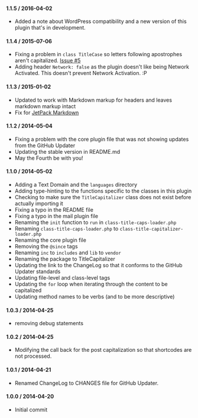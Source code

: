 #### 1.1.5 / 2016-04-02

* Added a note about WordPress compatibility and a new version of this plugin
that's in development.

#### 1.1.4 / 2015-07-06

* Fixing a problem in `class TitleCase` so letters following apostrophes aren't capitalized. [Issue #5](https://github.com/tommcfarlin/title-capitalization-for-wordpress/issues/11)
* Adding header `Network: false` as the plugin doesn't like being Network Activated. This doesn't prevent Network Activation. :P

#### 1.1.3 / 2015-01-02

* Updated to work with Markdown markup for headers and leaves markdown markup intact
* Fix for [JetPack Markdown](https://github.com/tommcfarlin/title-capitalization-for-wordpress/issues/5)

#### 1.1.2 / 2014-05-04

* Fixing a problem with the core plugin file that was not showing updates from the GitHub Updater
* Updating the stable version in README.md
* May the Fourth be with you!

#### 1.1.0 / 2014-05-02

* Adding a Text Domain and the `languages` directory
* Adding type-hinting to the functions specific to the classes in this plugin
* Checking to make sure the `TitleCapitalizer` class does not exist before actually importing it
* Fixing a typo in the README file
* Fixing a typo in the mail plugin file
* Renaming the `init` function to `run` in `class-title-caps-loader.php`
* Renaming `class-title-caps-loader.php` to `class-title-capitalizer-loader.php`
* Renaming the core plugin file
* Removing the `@since` tags
* Renaming `inc` to `includes` and `lib` to `vendor`
* Renaming the package to TitleCapitalizer
* Updating the link to the ChangeLog so that it conforms to the GitHub Updater standards
* Updating file-level and class-level tags
* Updating the `for` loop when iterating through the content to be capitalized
* Updating method names to be verbs (and to be more descriptive)

#### 1.0.3 / 2014-04-25

* removing debug statements

#### 1.0.2 / 2014-04-25

* Modifying the call back for the post capitalization so that shortcodes are not processed.

#### 1.0.1 / 2014-04-21

* Renamed ChangeLog to CHANGES file for GitHub Updater.

#### 1.0.0 / 2014-04-20

* Initial commit
